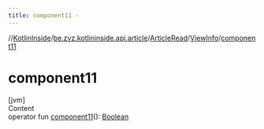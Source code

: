 ```yaml
---
title: component11 -
---
```

//[KotlinInside](../../../index.md)/[be.zvz.kotlininside.api.article](../../index.md)/[ArticleRead](../index.md)/[ViewInfo](index.md)/[component11](component11.md)



# component11  
[jvm]  
Content  
operator fun [component11](component11.md)(): [Boolean](https://kotlinlang.org/api/latest/jvm/stdlib/kotlin/-boolean/index.html)  



